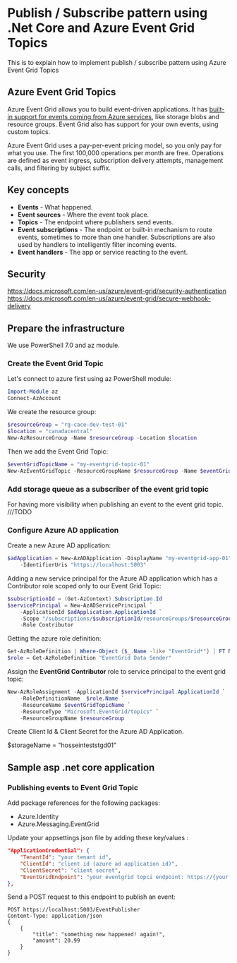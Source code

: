 # Publish / Subscribe pattern using .Net Core and Azure Event Grid Topics
This is to explain how to implement publish / subscribe pattern using Azure Event Grid Topics

## Azure Event Grid Topics
Azure Event Grid allows you to build event-driven applications.
It has [built-in support for events coming from Azure services](https://docs.microsoft.com/en-us/azure/event-grid/overview#event-sources), like storage blobs and resource groups. Event Grid also has support for your own events, using custom topics.

Azure Event Grid uses a pay-per-event pricing model, so you only pay for what you use. The first 100,000 operations per month are free. Operations are defined as event ingress, subscription delivery attempts, management calls, and filtering by subject suffix. 

## Key concepts
* **Events** - What happened.
* **Event sources** - Where the event took place.
* **Topics** - The endpoint where publishers send events.
* **Event subscriptions** - The endpoint or built-in mechanism to route events, sometimes to more than one handler. Subscriptions are also used by handlers to intelligently filter incoming events.
* **Event handlers** - The app or service reacting to the event.

## Security
https://docs.microsoft.com/en-us/azure/event-grid/security-authentication
https://docs.microsoft.com/en-us/azure/event-grid/secure-webhook-delivery

## Prepare the infrastructure
We use PowerShell 7.0 and az module.

### Create the Event Grid Topic
Let's connect to azure first using az PowerShell module:
``` powershell
Import-Module az
Connect-AzAccount
```
We create the resource group:
``` powershell
$resourceGroup = "rg-cace-dev-test-01"
$location = "canadacentral"
New-AzResourceGroup -Name $resourceGroup -Location $location
```

Then we add the Event Grid Topic:
``` powershell
$eventGridTopicName = "my-eventgrid-topic-01"
New-AzEventGridTopic -ResourceGroupName $resourceGroup -Name $eventGridTopicName -Location $location
```

### Add storage queue as a subscriber of the event grid topic
For having more visibility when publishing an event to the event grid topic.
///TODO

### Configure Azure AD application
Create a new Azure AD application:
``` powershell
$adApplication = New-AzADApplication -DisplayName "my-eventgrid-app-01" `
    -IdentifierUris "https://localhost:5003"
```

Adding a new service principal for the Azure AD application which has a Contributor role scoped only to our Event Grid Topic:
``` powershell
$subscriptionId = (Get-AzContext).Subscription.Id
$servicePrincipal = New-AzADServicePrincipal `
    -ApplicationId $adApplication.ApplicationId `
    -Scope "/subscriptions/$subscriptionId/resourceGroups/$resourceGroup/providers/Microsoft.EventGrid/topics/$eventGridTopicName" `
    -Role Contributor
```

Getting the azure role definition:
``` powershell
Get-AzRoleDefinition | Where-Object {$_.Name -like "EventGrid*"} | FT Name, IsCustom, Id
$role = Get-AzRoleDefinition "EventGrid Data Sender"
```

Assign the **EventGrid Contributor** role to service principal to the event grid topic:
``` powershell
New-AzRoleAssignment -ApplicationId $servicePrincipal.ApplicationId `
    -RoleDefinitionName  $role.Name `
    -ResourceName $eventGridTopicName `
    -ResourceType "Microsoft.EventGrid/topics" `
    -ResourceGroupName $resourceGroup
```

Create Client Id & Client Secret for the Azure AD Application.


$storageName = "hosseinteststgd01"
## Sample asp .net core application 
### Publishing events to Event Grid Topic
Add package references for the following packages:
* Azure.Identity
* Azure.Messaging.EventGrid

Update your appsettings.json file by adding these key/values :
``` json
"ApplicationCredential": {
    "TenantId": "your tenant id",
    "ClientId": "client id (azure ad application id)",
    "ClientSecret": "client secret",
    "EventGridEndpoint": "your eventgrid topci endpoint: https://{your event grid topic name}.{region}-1.eventgrid.azure.net/api/events"
},
```

Send a POST request to this endpoint to publish an event:
```
POST https://localhost:5003/EventPublisher
Content-Type: application/json
{
    {
        "title": "something new happened! again!",
        "amount": 20.99
    }
}
```

